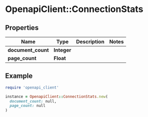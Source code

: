 # OpenapiClient::ConnectionStats

## Properties

| Name | Type | Description | Notes |
| ---- | ---- | ----------- | ----- |
| **document_count** | **Integer** |  |  |
| **page_count** | **Float** |  |  |

## Example

```ruby
require 'openapi_client'

instance = OpenapiClient::ConnectionStats.new(
  document_count: null,
  page_count: null
)
```

